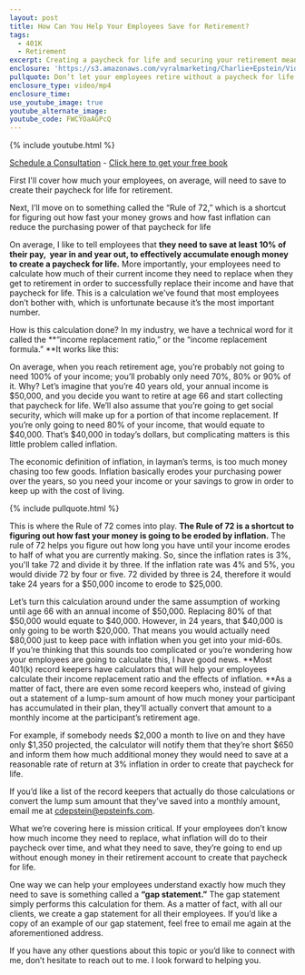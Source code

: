 ```yaml
---
layout: post
title: How Can You Help Your Employees Save for Retirement?
tags:
  - 401K
  - Retirement
excerpt: Creating a paycheck for life and securing your retirement means knowing how to calculate your income replacement ratio and preparing for the effects of inflation.
enclosure: 'https://s3.amazonaws.com/vyralmarketing/Charlie+Epstein/Videos/2017+Videos/How+Can+You+Help+Your+Employees+Save+for+Retirement%253F+-+The+401K+Coach.mp4'
pullquote: Don’t let your employees retire without a paycheck for life.
enclosure_type: video/mp4
enclosure_time:
use_youtube_image: true
youtube_alternate_image:
youtube_code: FWCYOaAGPcQ
---
```



{% include youtube.html %}

[Schedule a Consultation](https://www.epsteinfinancial.com/contact.html) - [Click here to get your free book](https://www.epsteinfinancial.com/free-book-offer.html)

First I'll cover how much your employees, on average, will need to save to create their paycheck for life for retirement.

Next, I’ll move on to something called the “Rule of 72,” which is a shortcut for figuring out how fast your money grows and how fast inflation can reduce the purchasing power of that paycheck for life

On average, I like to tell employees that **they need to save at least 10% of their pay, &nbsp;year in and year out, to effectively accumulate enough money to create a paycheck for life.** More importantly, your employees need to calculate how much of their current income they need to replace when they get to retirement in order to successfully replace their income and have that paycheck for life. This is a calculation we’ve found that most employees don’t bother with, which is unfortunate because it’s the most important number.&nbsp;

How is this calculation done? In my industry, we have a technical word for it called the **“income replacement ratio,” or the “income replacement formula.”&nbsp;**It works like this:

On average, when you reach retirement age, you’re probably not going to need 100% of your income; you’ll probably only need 70%, 80% or 90% of it. Why? Let’s imagine that you’re 40 years old, your annual income is $50,000, and you decide you want to retire at age 66 and start collecting that paycheck for life. We’ll also assume that you’re going to get social security, which will make up for a portion of that income replacement. If you’re only going to need 80% of your income, that would equate to $40,000. That’s $40,000 in today’s dollars, but complicating matters is this little problem called inflation.&nbsp;

The economic definition of inflation, in layman’s terms, is too much money chasing too few goods. Inflation basically erodes your purchasing power over the years, so you need your income or your savings to grow in order to keep up with the cost of living.

{% include pullquote.html %}

This is where the Rule of 72 comes into play. **The Rule of 72 is a shortcut to figuring out how fast your money is going to be eroded by inflation.** The rule of 72 helps you figure out how long you have until your income erodes to half of what you are currently making. So, since the inflation rates is 3%, you'll take 72 and divide it by three. If the inflation rate was 4% and 5%, you would divide 72 by four or five. 72 divided by three is 24, therefore it would take 24 years for a $50,000 income to erode to $25,000.&nbsp;

Let’s turn this calculation around under the same assumption of working until age 66 with an annual income of $50,000. Replacing 80% of that $50,000 would equate to $40,000. However, in 24 years, that $40,000 is only going to be worth $20,000. That means you would actually need $80,000 just to keep pace with inflation when you get into your mid-60s.&nbsp;
<br>If you’re thinking that this sounds too complicated or you’re wondering how your employees are going to calculate this, I have good news. **Most 401(k) record keepers have calculators that will help your employees calculate their income replacement ratio and the effects of inflation.&nbsp;**As a matter of fact, there are even some record keepers who, instead of giving out a statement of a lump-sum amount of how much money your participant has accumulated in their plan, they’ll actually convert that amount to a monthly income at the participant’s retirement age.&nbsp;

For example, if somebody needs $2,000 a month to live on and they have only $1,350 projected, the calculator will notify them that they’re short $650 and inform them how much additional money they would need to save at a reasonable rate of return at 3% inflation in order to create that paycheck for life.&nbsp;

If you’d like a list of the record keepers that actually do those calculations or convert the lump sum amount that they’ve saved into a monthly amount, email me at [cdepstein@epsteinfs.com](javascript:void(location.href='mailto:'+String.fromCharCode(99,100,101,112,115,116,101,105,110,64,101,112,115,116,101,105,110,102,115,46,99,111,109))).

What we’re covering here is mission critical. If your employees don’t know how much income they need to replace, what inflation will do to their paycheck over time, and what they need to save, they’re going to end up without enough money in their retirement account to create that paycheck for life.&nbsp;

One way we can help your employees understand exactly how much they need to save is something called a **“gap statement.”** The gap statement simply performs this calculation for them. As a matter of fact, with all our clients, we create a gap statement for all their employees. If you’d like a copy of an example of our gap statement, feel free to email me again at the aforementioned address.&nbsp;

If you have any other questions about this topic or you’d like to connect with me, don’t hesitate to reach out to me. I look forward to helping you.&nbsp;